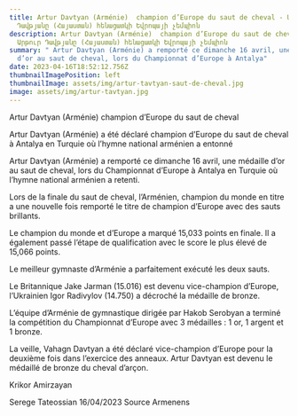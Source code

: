 ```yaml
---
title: Artur Davtyan (Arménie)  champion d’Europe du saut de cheval - Արթուր
  Դավթյանը (Հայաստան) հենացատկի Եվրոպայի չեմպիոն
description: Artur Davtyan (Arménie)  champion d’Europe du saut de cheval -
  Արթուր Դավթյանը (Հայաստան) հենացատկի Եվրոպայի չեմպիոն
summary: " Artur Davtyan (Arménie) a remporté ce dimanche 16 avril, une médaille
  d’or au saut de cheval, lors du Championnat d’Europe à Antalya"
date: 2023-04-16T18:52:12.756Z
thumbnailImagePosition: left
thumbnailImage: assets/img/artur-tavtyan-saut-de-cheval.jpg
image: assets/img/artur-tavtyan.jpg
---
```

Artur Davtyan (Arménie)  champion d’Europe du saut de cheval

Artur Davtyan (Arménie) a été déclaré champion d’Europe du saut de cheval à Antalya en Turquie où l’hymne national arménien a entonné

Artur Davtyan (Arménie) a remporté ce dimanche 16 avril, une médaille d’or au saut de cheval, lors du Championnat d’Europe à Antalya en Turquie où l’hymne national arménien a retenti.

Lors de la finale du saut de cheval, l’Arménien, champion du monde en titre a une nouvelle fois remporté le titre de champion d’Europe avec des sauts brillants.

Le champion du monde et d’Europe a marqué 15,033 points en finale. Il a également passé l’étape de qualification avec le score le plus élevé de 15,066 points.

Le meilleur gymnaste d’Arménie a parfaitement exécuté les deux sauts.

Le Britannique Jake Jarman (15.016) est devenu vice-champion d’Europe, l’Ukrainien Igor Radivylov (14.750) a décroché la médaille de bronze.

L’équipe d’Arménie de gymnastique dirigée par Hakob Serobyan a terminé la compétition du Championnat d’Europe avec 3 médailles : 1 or, 1 argent et 1 bronze.

La veille, Vahagn Davtyan a été déclaré vice-champion d’Europe pour la deuxième fois dans l’exercice des anneaux. Artur Davtyan est devenu le médaillé de bronze du cheval d’arçon.

Krikor Amirzayan

Serege Tateossian 16/04/2023 Source Armenens